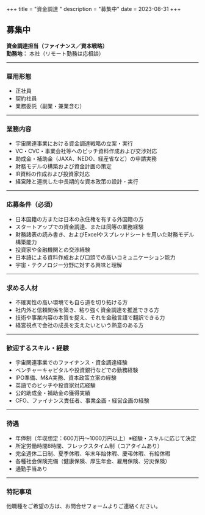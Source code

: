 +++
title = "資金調達   "
description = "募集中"
date = 2023-08-31
+++

## 募集中  
**資金調達担当（ファイナンス／資本戦略）**  
**勤務地：** 本社（リモート勤務は応相談）

---

### 雇用形態  
- 正社員  
- 契約社員  
- 業務委託（副業・兼業含む）

---

### 業務内容  
- 宇宙関連事業における資金調達戦略の立案・実行  
- VC・CVC・事業会社等へのピッチ資料作成および交渉対応  
- 助成金・補助金（JAXA、NEDO、経産省など）の申請実務  
- 財務モデルの構築および資金計画の策定  
- IR資料の作成および投資家対応  
- 経営陣と連携した中長期的な資本政策の設計・実行

---

### 応募条件（必須）  
- 日本国籍の方または日本の永住権を有する外国籍の方  
- スタートアップでの資金調達、または同等の業務経験  
- 財務諸表の読み書き、およびExcelやスプレッドシートを用いた財務モデル構築能力  
- 投資家や金融機関との交渉経験  
- 日本語による資料作成および口頭での高いコミュニケーション能力  
- 宇宙・テクノロジー分野に対する興味と理解

---

### 求める人材  
- 不確実性の高い環境でも自ら道を切り拓ける方  
- 社内外と信頼関係を築き、粘り強く資金調達を推進できる方  
- 技術や事業内容の本質を捉え、それを金融言語で翻訳できる力  
- 経営視点で会社の成長を支えたいという熱意のある方

---

### 歓迎するスキル・経験  
- 宇宙関連事業でのファイナンス・資金調達経験  
- ベンチャーキャピタルや投資銀行などでの勤務経験  
- IPO準備、M&A実務、資本政策立案の経験  
- 英語でのピッチや投資家対応経験  
- 公的助成金・補助金の獲得実績  
- CFO、ファイナンス責任者、事業企画・経営企画の経験

---

### 待遇  
- 年俸制（年収想定：600万円〜1000万円以上）※経験・スキルに応じて決定  
- 所定労働時間8時間、フレックスタイム制（コアタイムあり）  
- 完全週休二日制、夏季休暇、年末年始休暇、慶弔休暇、有給休暇  
- 各種社会保険完備（健康保険、厚生年金、雇用保険、労災保険）  
- 通勤手当あり

---

### 特記事項  
他職種をご希望の方は、お問合せフォームよりご連絡ください。
